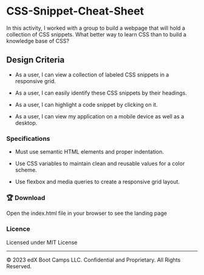 # CSS-Snippet-Cheat-Sheet

In this activity, I worked with a group to build a webpage that will hold a collection of CSS snippets. What better way to learn CSS than to build a knowledge base of CSS?

## Design Criteria

* As a user, I can view a collection of labeled CSS snippets in a responsive grid.

* As a user, I can easily identify these CSS snippets by their headings.

* As a user, I can highlight a code snippet by clicking on it.

* As a user, I can view my application on a mobile device as well as a desktop.

### Specifications

* Must use semantic HTML elements and proper indentation.

* Use CSS variables to maintain clean and reusable values for a color scheme.

* Use flexbox and media queries to create a responsive grid layout.


### 🏆 Download
Open the index.html file in your browser to see the landing page 

### Licence
Licensed under MIT License

---
© 2023 edX Boot Camps LLC. Confidential and Proprietary. All Rights Reserved.
